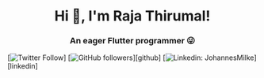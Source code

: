 <h1 align="center"> Hi 👋, I'm Raja Thirumal!</h1>
<h3 align="center">An eager Flutter programmer 😜</h3>


[![Twitter Follow](https://img.shields.io/twitter/follow/iamrajathirumal?color=1DA1F2&label=Followers&logo=twitter&style=for-the-badge)]
[![GitHub followers](https://img.shields.io/github/followers/rajathirumal?logo=GitHub&style=for-the-badge)][github]
[![Linkedin: JohannesMilke](https://img.shields.io/badge/-CONNECT-blue?style=for-the-badge&logo=Linkedin&link=https://www.linkedin.com/in/rajathirumal/)][linkedin]

<!--
**rajathirumal/rajathirumal** is a ✨ _special_ ✨ repository because its `README.md` (this file) appears on your GitHub profile.

Here are some ideas to get you started:

- 🔭 I’m currently working on ...
- 🌱 I’m currently learning ...
- 👯 I’m looking to collaborate on ...
- 🤔 I’m looking for help with ...
- 💬 Ask me about ...
- 📫 How to reach me: ...
- 😄 Pronouns: ...
- ⚡ Fun fact: ...
-->
